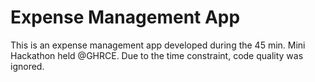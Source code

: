 # Expense Management App
This is an expense management app developed during the 45 min. Mini Hackathon held @GHRCE. Due to the time constraint, code quality was ignored.
